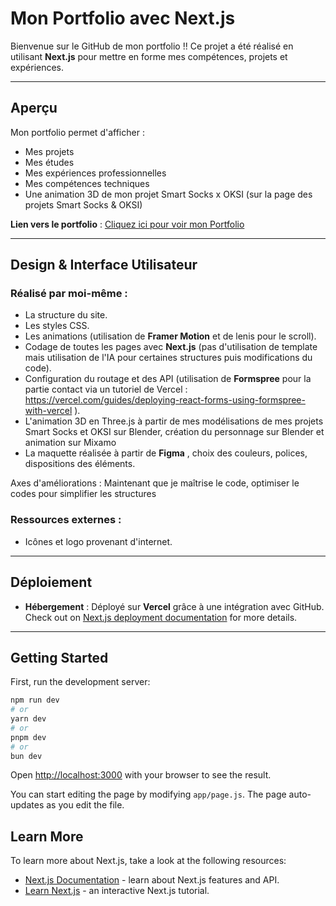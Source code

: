 # Mon Portfolio avec Next.js

Bienvenue sur le GitHub de mon portfolio !! Ce projet a été réalisé en utilisant **Next.js** pour mettre en forme mes compétences, projets et expériences.

---

## Aperçu

Mon portfolio permet d'afficher :

- Mes projets
- Mes études
- Mes expériences professionnelles
- Mes compétences techniques
- Une animation 3D de mon projet Smart Socks x OKSI (sur la page des projets Smart Socks & OKSI)

**Lien vers le portfolio** : [Cliquez ici pour voir mon Portfolio](https://portfolio-ines-beaunoir.vercel.app)

---

## Design & Interface Utilisateur

### Réalisé par moi-même :
- La structure du site.
- Les styles CSS.
- Les animations (utilisation de **Framer Motion** et de lenis pour le scroll).
- Codage de toutes les pages avec **Next.js** (pas d'utilisation de template mais utilisation de l'IA pour certaines structures puis modifications du code).
- Configuration du routage et des API (utilisation de **Formspree** pour la partie contact via un tutoriel de Vercel : https://vercel.com/guides/deploying-react-forms-using-formspree-with-vercel ).
- L'animation 3D en Three.js à partir de mes modélisations de mes projets Smart Socks et OKSI sur Blender, création du personnage sur Blender et animation sur Mixamo
- La maquette réalisée à partir de **Figma** , choix des couleurs, polices, dispositions des éléments.

Axes d'améliorations : Maintenant que je maîtrise le code, optimiser le codes pour simplifier les structures

### Ressources externes :
- Icônes et logo provenant d'internet.

---

## Déploiement

- **Hébergement** : Déployé sur **Vercel** grâce à une intégration avec GitHub.
  Check out on [Next.js deployment documentation](https://nextjs.org/docs/app/building-your-application/deploying) for more details.

---

## Getting Started

First, run the development server:

```bash
npm run dev
# or
yarn dev
# or
pnpm dev
# or
bun dev
```

Open [http://localhost:3000](http://localhost:3000) with your browser to see the result.

You can start editing the page by modifying `app/page.js`. The page auto-updates as you edit the file.

## Learn More

To learn more about Next.js, take a look at the following resources:

- [Next.js Documentation](https://nextjs.org/docs) - learn about Next.js features and API.
- [Learn Next.js](https://nextjs.org/learn) - an interactive Next.js tutorial.


